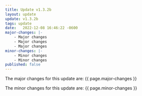 ```yaml
---
title: Update v1.3.2b
layout: update
update: v1.3.2b
tags: update
date:   2022-12-08 16:46:22 -0600
major-changes: |-
    - Major changes
    - Major changes
    - Major changes
minor-changes: |-
    - Minor changes
    - Minor changes
published: false
---
```


The major changes for this update are:
{{ page.major-changes }}

The minor changes for this update are:
{{ page.minor-changes }}

